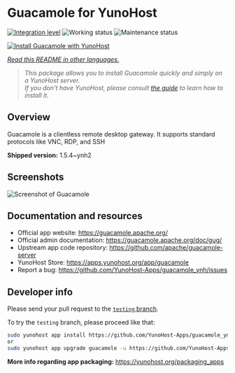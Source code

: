 <!--
N.B.: This README was automatically generated by <https://github.com/YunoHost/apps/tree/master/tools/readme_generator>
It shall NOT be edited by hand.
-->

# Guacamole for YunoHost

[![Integration level](https://apps.yunohost.org/badge/integration/guacamole)](https://ci-apps.yunohost.org/ci/apps/guacamole/)
![Working status](https://apps.yunohost.org/badge/state/guacamole)
![Maintenance status](https://apps.yunohost.org/badge/maintained/guacamole)

[![Install Guacamole with YunoHost](https://install-app.yunohost.org/install-with-yunohost.svg)](https://install-app.yunohost.org/?app=guacamole)

*[Read this README in other languages.](./ALL_README.md)*

> *This package allows you to install Guacamole quickly and simply on a YunoHost server.*  
> *If you don't have YunoHost, please consult [the guide](https://yunohost.org/install) to learn how to install it.*

## Overview

Guacamole is a clientless remote desktop gateway. It supports standard protocols like VNC, RDP, and SSH

**Shipped version:** 1.5.4~ynh2

## Screenshots

![Screenshot of Guacamole](./doc/screenshots/screenshot1.jpg)

## Documentation and resources

- Official app website: <https://guacamole.apache.org/>
- Official admin documentation: <https://guacamole.apache.org/doc/gug/>
- Upstream app code repository: <https://github.com/apache/guacamole-server>
- YunoHost Store: <https://apps.yunohost.org/app/guacamole>
- Report a bug: <https://github.com/YunoHost-Apps/guacamole_ynh/issues>

## Developer info

Please send your pull request to the [`testing` branch](https://github.com/YunoHost-Apps/guacamole_ynh/tree/testing).

To try the `testing` branch, please proceed like that:

```bash
sudo yunohost app install https://github.com/YunoHost-Apps/guacamole_ynh/tree/testing --debug
or
sudo yunohost app upgrade guacamole -u https://github.com/YunoHost-Apps/guacamole_ynh/tree/testing --debug
```

**More info regarding app packaging:** <https://yunohost.org/packaging_apps>
